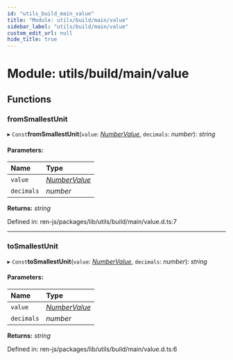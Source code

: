 ```yaml
---
id: "utils_build_main_value"
title: "Module: utils/build/main/value"
sidebar_label: "utils/build/main/value"
custom_edit_url: null
hide_title: true
---
```


# Module: utils/build/main/value

## Functions

### fromSmallestUnit

▸ `Const`**fromSmallestUnit**(`value`: [*NumberValue*](interfaces_build_main_parameters.md#numbervalue), `decimals`: *number*): *string*

#### Parameters:

Name | Type |
:------ | :------ |
`value` | [*NumberValue*](interfaces_build_main_parameters.md#numbervalue) |
`decimals` | *number* |

**Returns:** *string*

Defined in: ren-js/packages/lib/utils/build/main/value.d.ts:7

___

### toSmallestUnit

▸ `Const`**toSmallestUnit**(`value`: [*NumberValue*](interfaces_build_main_parameters.md#numbervalue), `decimals`: *number*): *string*

#### Parameters:

Name | Type |
:------ | :------ |
`value` | [*NumberValue*](interfaces_build_main_parameters.md#numbervalue) |
`decimals` | *number* |

**Returns:** *string*

Defined in: ren-js/packages/lib/utils/build/main/value.d.ts:6
